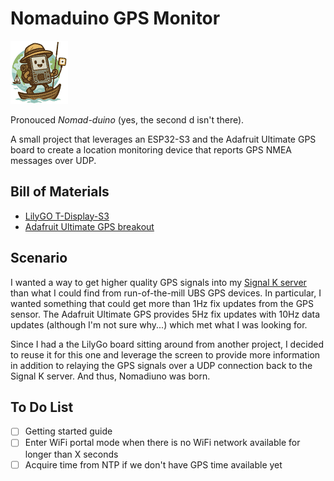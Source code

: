 # Nomaduino GPS Monitor

![The Nomadiuno](original_images/nomaduino-92x101.png)

Pronouced _Nomad-duino_ (yes, the second d isn't there).

A small project that leverages an ESP32-S3 and the Adafruit Ultimate GPS board to 
create a location monitoring device that reports GPS NMEA messages over UDP.

## Bill of Materials

- [LilyGO T-Display-S3](https://lilygo.cc/products/t-display-s3)
- [Adafruit Ultimate GPS breakout](https://www.adafruit.com/product/746)

## Scenario

I wanted a way to get higher quality GPS signals into my [Signal K server](https://signalk.org/) than
what I could find from run-of-the-mill UBS GPS devices. In particular, I wanted something that could
get more than 1Hz fix updates from the GPS sensor. The Adafruit Ultimate GPS provides 5Hz fix updates
with 10Hz data updates (although I'm not sure why...) which met what I was looking for.

Since I had a the LilyGo board sitting around from another project, I decided to reuse it for this one
and leverage the screen to provide more information in addition to relaying the GPS signals over a UDP
connection back to the Signal K server. And thus, Nomadiuno was born.

## To Do List

- [ ] Getting started guide
- [ ] Enter WiFi portal mode when there is no WiFi network available for longer than X seconds
- [ ] Acquire time from NTP if we don't have GPS time available yet